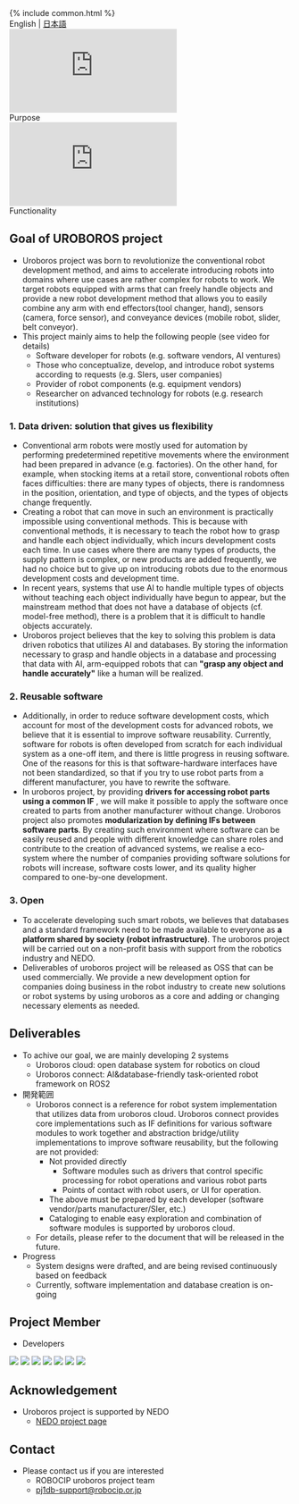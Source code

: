 <link rel="stylesheet" href="/assets/css/custom.css">
{% include common.html %}
<div class="langlist">
    <span>English</span> |
    <a href="/ja/index.html">日本語</a>
</div>
<div class="movielist">
    <div class="movie">
        <iframe src="https://www.youtube.com/embed/ga61j4KgVss?si=rr6j01WbLRAI3qLg" frameborder="0" allowfullscreen></iframe>
        <br/>
        <span>Purpose</span>
    </div>
    <div class="movie">
        <iframe src="https://www.youtube.com/embed/OFlZLQ8Hy0o?si=C9ZkwMY20SoLbJns" frameborder="0" allowfullscreen></iframe>
        <br/>
        <span>Functionality</span>
    </div>
</div>

## Goal of UROBOROS project

- Uroboros project was born to revolutionize the conventional robot development method, and aims to accelerate introducing robots into domains where use cases are rather complex for robots to work. We target robots equipped with arms that can freely handle objects and provide a new robot development method that allows you to easily combine any arm with end effectors(tool ​​changer, hand), sensors (camera, force sensor), and conveyance devices (mobile robot, slider, belt conveyor).
- This project mainly aims to help the following people (see video for details)
  - Software developer for robots (e.g. software vendors, AI ventures)
  - Those who conceptualize, develop, and introduce robot systems according to requests (e.g. SIers, user companies)
  - Provider of robot components (e.g. equipment vendors)
  - Researcher on advanced technology for robots (e.g. research institutions)

### 1. Data driven: solution that gives us flexibility

- Conventional arm robots were mostly used for automation by performing predetermined repetitive movements where the environment had been prepared in advance (e.g. factories). On the other hand, for example, when stocking items at a retail store, conventional robots often faces difficulties: there are many types of objects, there is randomness in the position, orientation, and type of objects, and the types of objects change frequently.
- Creating a robot that can move in such an environment is practically impossible using conventional methods. This is because with conventional methods, it is necessary to teach the robot how to grasp and handle each object individually, which incurs development costs each time. In use cases where there are many types of products, the supply pattern is complex, or new products are added frequently, we had no choice but to give up on introducing robots due to the enormous development costs and development time.
- In recent years, systems that use AI to handle multiple types of objects without teaching each object individually have begun to appear, but the mainstream method that does not have a database of objects (cf. model-free method), there is a problem that it is difficult to handle objects accurately.
- Uroboros project believes that the key to solving this problem is data driven robotics that utilizes AI and databases. By storing the information necessary to grasp and handle objects in a database and processing that data with AI, arm-equipped robots that can **"grasp any object and handle accurately"** like a human will be realized.

### 2. Reusable software

- Additionally, in order to reduce software development costs, which account for most of the development costs for advanced robots, we believe that it is essential to improve software reusability. Currently, software for robots is often developed from scratch for each individual system as a one-off item, and there is little progress in reusing software. One of the reasons for this is that software-hardware interfaces have not been standardized, so that if you try to use robot parts from a different manufacturer, you have to rewrite the software.
- In uroboros project, by providing **drivers for accessing robot parts using a common IF** , we will make it possible to apply the software once created to parts from another manufacturer without change. Uroboros project also promotes **modularization by defining IFs between software parts**. By creating such environment where software can be easily reused and people with different knowledge can share roles and contribute to the creation of advanced systems, we realise a eco-system where the number of companies providing software solutions for robots will increase, software costs lower, and its quality higher compared to one-by-one development.

### 3. Open

- To accelerate developing such smart robots, we believes that databases and a standard framework need to be made available to everyone as **a platform shared by society (robot infrastructure)**. The uroboros project will be carried out on a non-profit basis with support from the robotics industry and NEDO.
- Deliverables of uroboros project will be released as OSS that can be used commercially. We provide a new development option for companies doing business in the robot industry to create new solutions or robot systems by using uroboros as a core and adding or changing necessary elements as needed.

## Deliverables

- To achive our goal, we are mainly developing 2 systems
  - Uroboros cloud: open database system for robotics on cloud
  - Uroboros connect: AI&database-friendly task-oriented robot framework on ROS2
- 開発範囲
  - Uroboros connect is a reference for robot system implementation that utilizes data from uroboros cloud. Uroboros connect provides core implementations such as IF definitions for various software modules to work together and abstraction bridge/utility implementations to improve software reusability, but the following are not provided:
    - Not provided directly
      - Software modules such as drivers that control specific processing for robot operations and various robot parts
      - Points of contact with robot users, or UI for operation.
    - The above must be prepared by each developer (software vendor/parts manufacturer/SIer, etc.)
    - Cataloging to enable easy exploration and combination of software modules is supported by uroboros cloud.
  - For details, please refer to the document that will be released in the future.
- Progress
  - System designs were drafted, and are being revised continuously based on feedback
  - Currently, software implementation and database creation is on-going

## Project Member

- Developers

<div class="logolist">
  <img src="/logo/robocip.svg">
  <img src="/logo/aist.gif">
  <img src="/logo/tsukuba.png">
  <img src="/logo/osaka.png">
  <img src="/logo/tokyo.webp">
  <img src="/logo/okayama.jpg">
  <img src="/logo/musashino.jpg">
</div>

## Acknowledgement

- Uroboros project is supported by NEDO
  - [NEDO project page](https://www.nedo.go.jp/activities/ZZJP_100188.html)

## Contact

- Please contact us if you are interested
  - ROBOCIP uroboros project team
  - pj1db-support@robocip.or.jp

